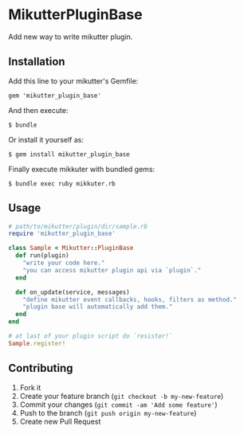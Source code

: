 # MikutterPluginBase

Add new way to write mikutter plugin.

## Installation

Add this line to your mikutter's Gemfile:

    gem 'mikutter_plugin_base'

And then execute:

    $ bundle

Or install it yourself as:

    $ gem install mikutter_plugin_base

Finally execute mikkuter with bundled gems:

    $ bundle exec ruby mikkuter.rb

## Usage

```ruby
# path/to/mikutter/plugin/dir/sample.rb
require 'mikutter_plugin_base'

class Sample < Mikutter::PluginBase
  def run(plugin)
    "write your code here."
    "you can access mikutter plugin api via `plugin`."
  end

  def on_update(service, messages)
    "define mikutter event callbacks, hooks, filters as method."
    "plugin base will automatically add them."
  end
end

# at last of your plugin script do `resister!`
Sample.register!
```

## Contributing

1. Fork it
2. Create your feature branch (`git checkout -b my-new-feature`)
3. Commit your changes (`git commit -am 'Add some feature'`)
4. Push to the branch (`git push origin my-new-feature`)
5. Create new Pull Request
